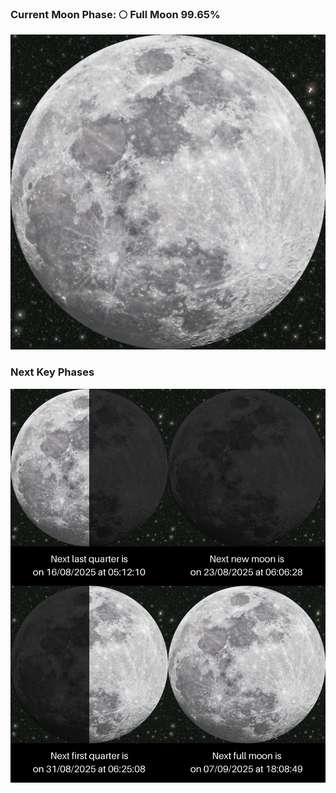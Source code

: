 ### Current Moon Phase: 🌕 Full Moon 99.65%
![Moon Phase](moonphase.png)
### Next Key Phases
![Gallery](gallery.png)